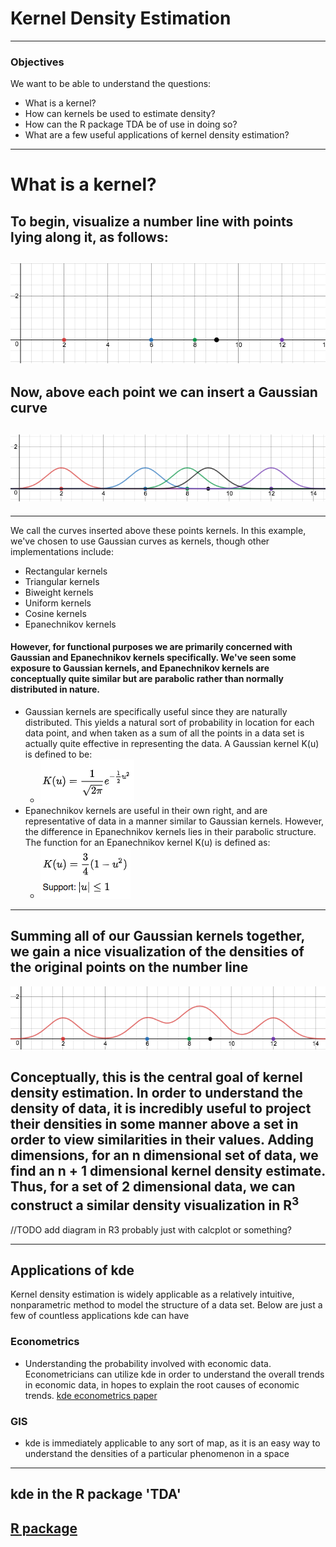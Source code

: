 # Kernel Density Estimation

---
### Objectives
We want to be able to understand the questions:
* What is a kernel?
* How can kernels be used to estimate density?
* How can the R package TDA be of use in doing so?
* What are a few useful applications of kernel density estimation?
- - - 
# What is a kernel?
To begin, visualize a number line with points lying along it, as follows:
---
![Number Line](kdeNumberLine.png)
---
Now, above each point we can insert a Gaussian curve
---
![Kernels on line](kdeKernelsonLine.png)
------
---
We call the curves inserted above these points kernels. In this example, we've chosen to use Gaussian curves as kernels, 
though other implementations include:
* Rectangular kernels
* Triangular kernels
* Biweight kernels
* Uniform kernels
* Cosine kernels
* Epanechnikov kernels

#### However, for functional purposes we are primarily concerned with Gaussian and Epanechnikov kernels specifically. We've seen some exposure to Gaussian kernels, and Epanechnikov kernels are conceptually quite similar but are parabolic rather than normally distributed in nature.
* Gaussian kernels are specifically useful since they are naturally distributed. This yields a natural sort of probability in location for each data point, and when taken as a sum of all the points in a data set is actually quite effective in representing the data. A Gaussian kernel K(u) is defined to be: 
     - ![Gaussian formula](kdeGaussianformula.png)
* Epanechnikov kernels are useful in their own right, and are representative of data in a manner similar to Gaussian kernels. However, the difference in Epanechnikov kernels lies in their parabolic structure. The function for an Epanechnikov kernel K(u) is defined as: 
    - ![Epanechnikov formula](kdeEpanechnikovformula.png)
---
Summing all of our Gaussian kernels together, we gain a nice visualization of the densities of the original points on the number line
---
![Kernel Sum](kdeKernelSum.png)
##
Conceptually, this is the central goal of kernel density estimation. In order to understand the density of data, it is incredibly useful to project their densities in some manner above a set in order to view similarities in their values. Adding dimensions, for an n dimensional set of data, we find an n + 1 dimensional kernel density estimate. Thus, for a set of 2 dimensional data, we can construct a similar density visualization in R<sup>3</sup>
---
//TODO add diagram in R3 probably just with calcplot or something?

---
## Applications of kde
Kernel density estimation is widely applicable as a relatively intuitive, nonparametric method to model the structure of a data set. Below are just a few of countless applications kde can have
### Econometrics
* Understanding the probability involved with economic data. Econometricians can utilize kde in order to understand the overall trends in economic data, in hopes to explain the root causes of economic trends.
[kde econometrics paper](https://arxiv.org/abs/1212.2812 "kde in econometrics")
### GIS
* kde is immediately applicable to any sort of map, as it is an easy way to understand the densities of a particular phenomenon in a space

---
## kde in the R package 'TDA'
[R package](https://www.rdocumentation.org/packages/TDA/versions/1.6.2/topics/kde "kde R Documentation")
---




